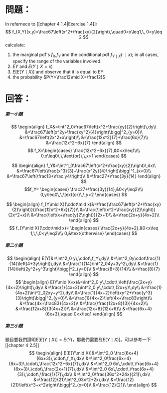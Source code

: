 # 問題：
In refernece to [[chapter 4 1.4|Exercise 1.4]]:
$$
f_{X,Y}(x,y)=\frac67\left(x^2+\frac{xy}{2}\right),\quad0<x\leq1,\, 0<y\leq 2
$$
calculate:
1. the marginal pdf's $f_X$,$f_Y$ and the conditional pdf $f_{Y\mid X}(\cdot\mid x)$; in all cases, specify the range of the variables involved.
2. $EY$ and $E(Y\mid X=x)$
3. $E[E(Y\mid X)]$ and observe that it is equal to EY
4. the probability $P(Y>\frac12\mid X<\frac12)$
# 回答：
##### 第一小題
$$
\begin{align}
f_X&=\int^2_0\frac67\left(x^2+\frac{xy}{2}\right)\,dy\\
&=\frac67\left(x^2y+\frac{xy^2}{4}\right)\bigg|^2_{y=0}\\
&=\frac67\left(2x^2+x\right)\\
&=\frac{12x^2}{7}+\frac{6x}{7}\\
&=\frac{12x^2+6x}{7}
\end{align}
$$
$$
f_X=\begin{cases}
\frac{12x^2+6x}{7},&0<x\leq1\\\\
0,x\leq0\,\,\text{or}\,\,x>1
\end{cases}
$$

$$
\begin{align}
f_Y&=\int^1_0\frac67\left(x^2+\frac{xy}{2}\right)\,dx\\
&=\frac67\left(\frac{x^3}{3}+\frac{x^2y}{4}\right)\bigg|^1_{x=0}\\
&=\frac67\left(\frac13+\frac y4\right)\\
&=\frac27+\frac{3y}{14}
\end{align}
$$
$$f_Y=
\begin{cases}
\frac27+\frac{3y}{14},&0<y\leq2\\\\
0,y\leq0\,\,\text{or}\,\,y>2
\end{cases}
$$

$$
\begin{align}
f_{Y\mid X}(\cdot\mid x)&=\frac{\frac67\left(x^2+\frac{xy}{2}\right)}{\frac{12x^2+6x}{7}}\\
&=\frac{\left(x^2+\frac{xy}{2}\right)}{2x^2+x}\\
&=\frac{\left(x+\frac{y}2\right)}{2x+1}\\
&=\frac{2x+y}{4x+2}\\
\end{align}
$$
$$
f_{Y\mid X}(\cdot\mid x)=
\begin{cases}
\frac{2x+y}{4x+2},&0<x\leq 1,\,\,0<y\leq2\\\\
0,&\text{otherwise}
\end{cases}
$$
##### 第二小題
$$
\begin{align}
E(Y)&=\int^2_0 y\,\cdot\,f_Y\,dy\\
&=\int^2_0y\cdot\frac{1}{14}\left(4+3y\right)\,dy\\
&=\frac{1}{14}\int^2_04y+3y^2\,dy\\
&=\frac{1}{14}\left(2y^2+y^3\right)\bigg|^2_{y=0}\\
&=\frac{8+8}{14}\\
&=\frac{8}{7}
\end{align}
$$
$$
\begin{align}
E(Y\mid X=x)&=\int^2_0 y\,\cdot\,\left(\frac{2x+y}{4x+2}\right)\,dy\\
&=\frac{1}{4x+2}\int^2_0 y\,\cdot\,(2x+y)\,dy\\
&=\frac{1}{4x+2}\int^2_02xy+y^2\,dy\\
&=\frac{1}{4x+2}\left(xy^2+\frac{y^3}{3}\right)\bigg|^2_{y=0}\\
&=\frac{1}{4x+2}\left(4x+\frac83\right)\\
&=\frac{4x+\frac83}{4x+2}\\
&=\frac{\frac{12x+8}{3}}{4x+2}\\
&=\frac{12x+8}{3(4x+2)}\\
&=\frac{12x+8}{12x+6}\\
&=\frac{6x+4}{6x+3},\quad 0<x\leq1
\end{align}
$$

##### 第三小題
題目要我們證明$E[E(Y\mid X)]=E(Y)$，那我們需要$E[E(Y\mid X)]$。可以參考一下[[chapter 4 2.5]]
$$
\begin{align}
E[E(Y\mid X)]&=\int^2_0 \frac{6x+4}{6x+3}\,\cdot\,f_X\,dx\\
&=\int^2_0\frac{6x+4}{6x+3}\,\cdot\,\frac{12x^2+6x}{7}\,dx\\
&=\int^2_0 6x\,\cdot\,\frac{6x+4}{6x+3}\,\cdot\,\frac{2x+1}{7}\,dx\\
&=\int^2_0 6x\,\cdot\,\frac{6x+4}{3}\,\cdot\,\frac{1}{7}\,dx\\
&=\int^2_0\frac{36x^2+24x}{21}\,dx\\
&=\frac{12}{21}\int^2_03x^2+2x\,dx\\
&=\frac{12}{21}\left(x^3+x^2\right)\bigg|^2_{x=0}\\
&=\frac{12}{21}\
\end{align}
$$